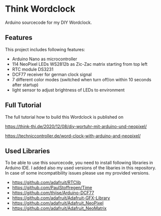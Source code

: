 # Think Wordclock
Arduino sourcecode for my DIY Wordclock.

## Features
This project includes following features:
- Arduino Nano as microcontroller
- 114 NeoPixel LEDs WS2812b as Zic-Zac matrix starting from top left  
- RTC module DS3231
- DCF77 receiver for german clock signal
- 7 different color modes (switched when turn off/on within 10 seconds after startup)
- light sensor to adjust brightness of LEDs to environment

## Full Tutorial
The full tutorial how to build this Wordclock is published on 

https://think-thi.de/2020/12/08/diy-wortuhr-mit-arduino-und-neopixel/

https://techniccontroller.de/word-clock-with-arduino-and-neopixel/

## Used Libraries
To be able to use this sourcecode, you need to install following libraries in Arduino IDE.
I added also my used versions of the libaries in this repository. 
In case of some incompatibility issues please use my provided versions.

- https://github.com/adafruit/RTClib
- https://github.com/PaulStoffregen/Time
- https://github.com/thijse/Arduino-DCF77
- https://github.com/adafruit/Adafruit-GFX-Library
- https://github.com/adafruit/Adafruit_NeoPixel
- https://github.com/adafruit/Adafruit_NeoMatrix

